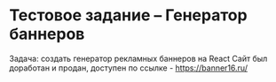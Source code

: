 # Тестовое задание – Генератор баннеров
Задача: создать генератор рекламных баннеров на React
Сайт был доработан и продан, доступен по ссылке - https://banner16.ru/
